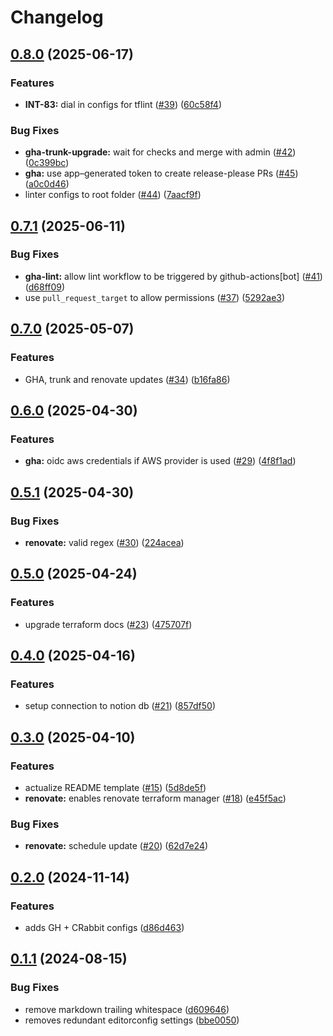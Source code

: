 # Changelog

## [0.8.0](https://github.com/masterpointio/terraform-module-template/compare/v0.7.1...v0.8.0) (2025-06-17)


### Features

* **INT-83:** dial in configs for tflint ([#39](https://github.com/masterpointio/terraform-module-template/issues/39)) ([60c58f4](https://github.com/masterpointio/terraform-module-template/commit/60c58f4573a289e349b9234f3fa78ef5f48f0b1d))


### Bug Fixes

* **gha-trunk-upgrade:** wait for checks and merge with admin ([#42](https://github.com/masterpointio/terraform-module-template/issues/42)) ([0c399bc](https://github.com/masterpointio/terraform-module-template/commit/0c399bc2bb0d47006cb0c57b185a4e51b1a20ffb))
* **gha:** use app–generated token to create release-please PRs ([#45](https://github.com/masterpointio/terraform-module-template/issues/45)) ([a0c0d46](https://github.com/masterpointio/terraform-module-template/commit/a0c0d460517ba1b78525b0772693a0e8b675c7d5))
* linter configs to root folder ([#44](https://github.com/masterpointio/terraform-module-template/issues/44)) ([7aacf9f](https://github.com/masterpointio/terraform-module-template/commit/7aacf9f92899211de95f00e03879c1923f57ac0b))

## [0.7.1](https://github.com/masterpointio/terraform-module-template/compare/v0.7.0...v0.7.1) (2025-06-11)


### Bug Fixes

* **gha-lint:** allow lint workflow to be triggered by github-actions[bot] ([#41](https://github.com/masterpointio/terraform-module-template/issues/41)) ([d68ff09](https://github.com/masterpointio/terraform-module-template/commit/d68ff09e11c4bc2a2b4334e3528b342ca64859d5))
* use `pull_request_target` to allow permissions ([#37](https://github.com/masterpointio/terraform-module-template/issues/37)) ([5292ae3](https://github.com/masterpointio/terraform-module-template/commit/5292ae3aa1382b5faf22216223ffbf044d4f6480))

## [0.7.0](https://github.com/masterpointio/terraform-module-template/compare/v0.6.0...v0.7.0) (2025-05-07)


### Features

* GHA, trunk and renovate updates ([#34](https://github.com/masterpointio/terraform-module-template/issues/34)) ([b16fa86](https://github.com/masterpointio/terraform-module-template/commit/b16fa86ea444eb1464c443324908b284a7842861))

## [0.6.0](https://github.com/masterpointio/terraform-module-template/compare/v0.5.1...v0.6.0) (2025-04-30)


### Features

* **gha:** oidc aws credentials if AWS provider is used ([#29](https://github.com/masterpointio/terraform-module-template/issues/29)) ([4f8f1ad](https://github.com/masterpointio/terraform-module-template/commit/4f8f1adec3274960a11ee7277296e88d662c8036))

## [0.5.1](https://github.com/masterpointio/terraform-module-template/compare/v0.5.0...v0.5.1) (2025-04-30)


### Bug Fixes

* **renovate:** valid regex ([#30](https://github.com/masterpointio/terraform-module-template/issues/30)) ([224acea](https://github.com/masterpointio/terraform-module-template/commit/224aceac5b841ab78c22ba42b7c3d74edae90b26))

## [0.5.0](https://github.com/masterpointio/terraform-module-template/compare/v0.4.0...v0.5.0) (2025-04-24)


### Features

* upgrade terraform docs ([#23](https://github.com/masterpointio/terraform-module-template/issues/23)) ([475707f](https://github.com/masterpointio/terraform-module-template/commit/475707f7d6eef8bde27bca632cba25a535010fdc))

## [0.4.0](https://github.com/masterpointio/terraform-module-template/compare/v0.3.0...v0.4.0) (2025-04-16)


### Features

* setup connection to notion db ([#21](https://github.com/masterpointio/terraform-module-template/issues/21)) ([857df50](https://github.com/masterpointio/terraform-module-template/commit/857df5042fbde3d3e9ffbfc964eae9f7a7927cb0))

## [0.3.0](https://github.com/masterpointio/terraform-module-template/compare/v0.2.0...v0.3.0) (2025-04-10)


### Features

* actualize README template ([#15](https://github.com/masterpointio/terraform-module-template/issues/15)) ([5d8de5f](https://github.com/masterpointio/terraform-module-template/commit/5d8de5fcf98b255ed65201b1ab2036ebf92ca138))
* **renovate:** enables renovate terraform manager ([#18](https://github.com/masterpointio/terraform-module-template/issues/18)) ([e45f5ac](https://github.com/masterpointio/terraform-module-template/commit/e45f5acf08195f45ac9d4fe23447c600230ba4b4))


### Bug Fixes

* **renovate:** schedule update ([#20](https://github.com/masterpointio/terraform-module-template/issues/20)) ([62d7e24](https://github.com/masterpointio/terraform-module-template/commit/62d7e24aa39312565c894525ef5c0ebb1053eb74))

## [0.2.0](https://github.com/masterpointio/terraform-module-template/compare/v0.1.1...v0.2.0) (2024-11-14)


### Features

* adds GH + CRabbit configs ([d86d463](https://github.com/masterpointio/terraform-module-template/commit/d86d463385d501db5465b02de13d60c925b5815d))

## [0.1.1](https://github.com/masterpointio/terraform-module-template/compare/0.1.0...v0.1.1) (2024-08-15)


### Bug Fixes

* remove markdown trailing whitespace ([d609646](https://github.com/masterpointio/terraform-module-template/commit/d6096463b916eb536603d4ca3b2f3315e3fec9f2))
* removes redundant editorconfig settings ([bbe0050](https://github.com/masterpointio/terraform-module-template/commit/bbe0050450cece8074f3d9ff5c3bd72ff01d8a1b))
